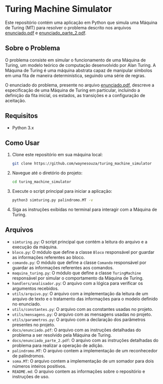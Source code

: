 # Turing Machine Simulator

Este repositório contém uma aplicação em Python que simula uma Máquina de Turing (MT) para resolver o problema descrito nos arquivos [enunciado.pdf](https://github.com/waynesouza/turing_machine_simulator/blob/main/docs/enunciado.pdf) e [enunciado_parte_2.pdf](https://github.com/waynesouza/turing_machine_simulator/blob/main/docs/enunciado_parte_2.pdf).

## Sobre o Problema

O problema consiste em simular o funcionamento de uma Máquina de Turing, um modelo teórico de computação desenvolvido por Alan Turing. A Máquina de Turing é uma máquina abstrata capaz de manipular símbolos em uma fita de maneira determinística, seguindo uma série de regras.

O enunciado do problema, presente no arquivo [enunciado.pdf](https://github.com/waynesouza/turing_machine_simulator/blob/main/docs/enunciado.pdf), descreve a especificação de uma Máquina de Turing em particular, incluindo a definição da fita inicial, os estados, as transições e a configuração de aceitação.

## Requisitos

- Python 3.x

## Como Usar

1. Clone este repositório em sua máquina local:

   ```bash
   git clone https://github.com/waynesouza/turing_machine_simulator
   ```

2. Navegue até o diretório do projeto:

   ```bash
   cd turing_machine_simulator
   ```

3. Execute o script principal para iniciar a aplicação:

   ```bash
   python3 simturing.py palindromo.MT -v
   ```

4. Siga as instruções exibidas no terminal para interagir com a Máquina de Turing.

## Arquivos

- `simturing.py`: O script principal que contém a leitura do arquivo e a execução da máquina.
- `bloco.py`: O módulo que define a classe `Bloco` responsável por guardar as informações referentes ao bloco.
- `comando.py`: O módulo que define a classe `Comando` responsável por guardar as informações referentes aos comandos.
- `maquina_turing.py`: O módulo que define a classe `TuringMachine` responsável por simular o comportamento da Máquina de Turing.
- `handlers/analisador.py`: O arquivo com a lógica para verificar os argumentos recebidos.
- `utils/arquivo.py`: O arquivo com a implementação da leitura de um arquivo de texto e o tratamento das informações para o modelo definido no enunciado.
- `utils/constantes.py`: O arquivo com as constantes usadas no projeto.
- `utils/mensagens.py`: O arquivo com as mensagens usadas no projeto.
- `utils/parametros.py`: O arquivo com a declaração dos parâmetros presentes no projeto.
- `docs/enunciado.pdf`: O arquivo com as instruções detalhadas do problema a ser resolvido pela Máquina de Turing.
- `docs/enunciado_parte_2.pdf`: O arquivo com as instruções detalhadas do problema para realizar a operação de adição.
- `palindromo.MT`: O arquivo contem a implementação de um reconhecedor de palíndromos.
- `soma.MT`: O arquivo contem a implementação de um somador para dois números inteiros positivos.
- `README.md`: O arquivo contem as informações sobre o repositório e instruções de uso.
